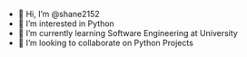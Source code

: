 - 👋 Hi, I’m @shane2152
- 👀 I’m interested in Python
- 🌱 I’m currently learning Software Engineering at University
- 💞️ I’m looking to collaborate on Python Projects
<!---
shane2152/shane2152 is a ✨ special ✨ repository because its `README.md` (this file) appears on your GitHub profile.
You can click the Preview link to take a look at your changes.
--->

